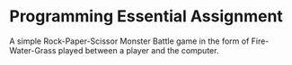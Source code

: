 # Programming Essential Assignment
A simple Rock-Paper-Scissor Monster Battle game in the form of Fire-Water-Grass played between a player and the computer.

